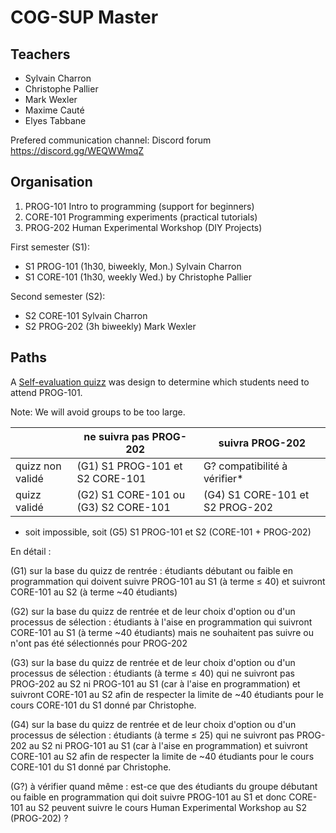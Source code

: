 # COG-SUP Master


## Teachers

- Sylvain Charron 
- Christophe Pallier
- Mark Wexler
- Maxime Cauté
- Elyes Tabbane 

Prefered communication channel: Discord forum <https://discord.gg/WEQWWmqZ>


## Organisation


1. PROG-101 Intro to programming (support for beginners) 
2. CORE-101 Programming experiments (practical tutorials) 
3. PROG-202 Human Experimental Workshop (DIY Projects)

First semester (S1):

* S1 PROG-101  (1h30, biweekly, Mon.) Sylvain Charron
* S1 CORE-101  (1h30, weekly Wed.) by Christophe Pallier 

Second semester (S2):

* S2 CORE-101  Sylvain Charron
* S2 PROG-202  (3h biweekly) Mark Wexler


## Paths

A [Self-evaluation quizz](https://forms.gle/iq7CN41DZMA6XJC59) was design to determine which students need to attend PROG-101. 

Note: We will avoid groups to be too large.


|                 | ne suivra pas PROG-202               | suivra PROG-202                 |
|-----------------|--------------------------------------|---------------------------------|
| quizz non validé| (G1) S1 PROG-101 et S2 CORE-101      | G? compatibilité à vérifier*    |
| quizz validé    | (G2) S1 CORE-101 ou (G3) S2 CORE-101 | (G4) S1 CORE-101 et S2 PROG-202 |

* soit impossible, soit (G5) S1 PROG-101 et S2 (CORE-101 + PROG-202)

En détail :

(G1) sur la base du quizz de rentrée : étudiants débutant ou faible en programmation qui doivent suivre PROG-101 au S1 (à terme ≤ 40) et suivront CORE-101 au S2 (à terme ~40 étudiants)

(G2) sur la base du quizz de rentrée et de leur choix d'option ou d'un processus de sélection : étudiants à l'aise en programmation qui suivront CORE-101 au S1 (à terme ~40 étudiants) mais ne souhaitent pas suivre ou n'ont pas été sélectionnés pour PROG-202

(G3) sur la base du quizz de rentrée et de leur choix d'option ou d'un processus de sélection : étudiants (à terme ≤ 40) qui ne suivront pas PROG-202 au S2 ni PROG-101 au S1 (car à l'aise en programmation) et suivront CORE-101 au S2 afin de respecter la limite de ~40 étudiants pour le cours CORE-101 du S1 donné par Christophe.

(G4) sur la base du quizz de rentrée et de leur choix d'option ou d'un processus de sélection : étudiants (à terme ≤ 25) qui ne suivront pas PROG-202 au S2 ni PROG-101 au S1 (car à l'aise en programmation) et suivront CORE-101 au S2 afin de respecter la limite de ~40 étudiants pour le cours CORE-101 du S1 donné par Christophe.

(G?) à vérifier quand même : est-ce que des étudiants du groupe débutant ou faible en programmation qui doit suivre PROG-101 au S1 et donc CORE-101 au S2 peuvent suivre le cours Human Experimental Workshop au S2 (PROG-202) ?



